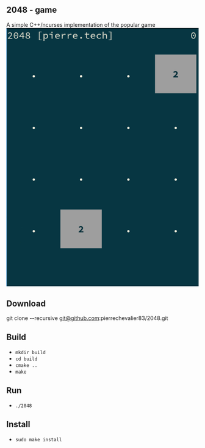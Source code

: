 2048 - game
-----------
A simple C++/ncurses implementation of the popular game
![alt tag](https://raw.githubusercontent.com/pierrechevalier83/2048/master/demo.gif)

Download
--------
git clone --recursive git@github.com:pierrechevalier83/2048.git

Build
-----
- `mkdir build`
- `cd build`
- `cmake ..`
- `make`

Run
---
- `./2048`

Install
---
- `sudo make install`

